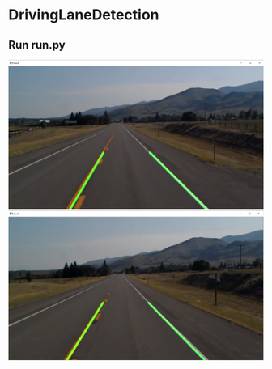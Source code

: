 # DrivingLaneDetection
## Run run.py
![alt text](https://github.com/debargha12/DrivingLaneDetection/blob/master/Screenshots/Screenshot%20(2).png)
![alt text](https://github.com/debargha12/DrivingLaneDetection/blob/master/Screenshots/Screenshot%20(3).png)

